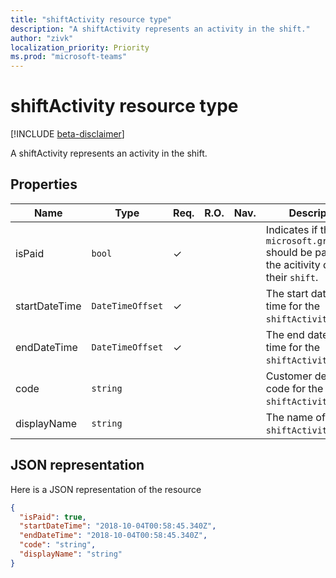 ```yaml
---
title: "shiftActivity resource type"
description: "A shiftActivity represents an activity in the shift."
author: "zivk"
localization_priority: Priority
ms.prod: "microsoft-teams"
---
```


# shiftActivity resource type

[!INCLUDE [beta-disclaimer](../../includes/beta-disclaimer.md)]

A shiftActivity represents an activity in the shift.

## Properties
| Name                         | Type                    | Req. | R.O. | Nav. | Description                                                                                                                                                                        |
|------------------------------|-------------------------|------|------|------|---------------------------------------------------------------------------------------------|
| isPaid               | `bool`                  | ✓    |      |      | Indicates if the `microsoft.graph.user` should be paid for the acitivity during their `shift`.     |
| startDateTime               | `DateTimeOffset`                  | ✓    |      |      | The start date and time for the `shiftActivity`.     |
| endDateTime               | `DateTimeOffset`                  | ✓    |      |      | The end date and time for the `shiftActivity`.     |
| code               | `string`                  |     |      |      | Customer defined code for the `shiftActivity`.     |
| displayName               | `string`                  |      |      |      | The name of the `shiftActivity`.     |

## JSON representation

Here is a JSON representation of the resource

<!-- {
  "blockType": "resource",
  "keyProperty": "id",
  "@odata.type": "microsoft.graph.shiftActivity"
}-->
```json
{
  "isPaid": true,
  "startDateTime": "2018-10-04T00:58:45.340Z",
  "endDateTime": "2018-10-04T00:58:45.340Z",
  "code": "string",
  "displayName": "string"
}
```


<!-- uuid: 8fcb5dbc-d5aa-4681-8e31-b001d5168d79
2015-10-25 14:57:30 UTC -->
<!--
{
  "type": "#page.annotation",
  "description": "shiftActivity resource",
  "keywords": "",
  "section": "documentation",
  "tocPath": "",
  "suppressions": [
    "Error: /api-reference/beta/resources/shiftActivity.md:\r\n      Exception processing links.\r\n    System.ArgumentException: Link Definition was null. Link text: !INCLUDE [beta-disclaimer](../../includes/beta-disclaimer.md)\r\n      at ApiDoctor.Validation.DocFile.get_LinkDestinations()\r\n      at ApiDoctor.Validation.DocSet.ValidateLinks(Boolean includeWarnings, String[] relativePathForFiles, IssueLogger issues, Boolean requireFilenameCaseMatch, Boolean printOrphanedFiles)"
  ]
}
-->
